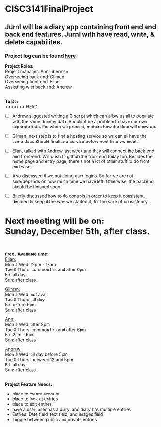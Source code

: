 # CISC3141FinalProject
## Jurnl will be a diary app containing front end and back end features. Jurnl with have read, write, & delete capabilites. 
### Project log can be found [here](https://docs.google.com/spreadsheets/d/1nErqF08F0zkLsUQIwgYAL4NGpi0mv8W7p4hD1mMQAXg/edit#gid=0)

**Project Roles:** <br>
Project manager: Ann Liberman <br>
Overseeing back end: Gilman <br>
Overseeing front end: Elian <br>
Assistting with back end: Andrew <br>
<br>

**To Do:** <br>
<<<<<<< HEAD
- [ ] Andrew suggested writing a C script which can allow us all to populate with the same dummy data. Shouldnt be a problem to have our own separate data. For when we present, matters how the data will show up.  

- [ ] Gilman, next step is to find a hosting service so we can all have the same data. Should finalize a service before next time we meet. 

- [ ] Elian, talked with Andrew last week and they will connect the back-end and front-end. Will push to github the front end today too. Besides the home page and entry page, there's not a lot of other stuff to do front end wise. 

- [ ] Also discussed if we not doing user logins. So far we are not sure/depends on how much time we have left. Otherwise, the backend should be finished soon.

- [ ] Briefly discussed how to do controls in order to keep it consistant, decided to keep it the way we started it, for the sake of consistency. 

**Next meeting will be on:**<br> 
Sunday, December 5th, after class. <br>
=======
<br>

**Free / Available time:** <br>
<ins>Elian:</ins> <br>
Mon & Wed: 12pm - 12am <br>
Tue & Thurs: common hrs and after 6pm <br> 
Fri: all day <br>
Sun: after class <br>

<ins>Gilman:</ins> <br>
Mon & Wed: not avail <br>
Tue & Thurs: all day <br>
Fri: before 6pm  <br>
Sun: after class <br>

<ins>Ann:</ins> <br>
Mon & Wed: after 2pm <br>
Tue & Thurs: common hrs and after 6pm <br>
Fri: 2pm - 6pm <br>
Sun: after class <br>

<ins>Andrew:</ins> <br>
Mon & Wed: all day before 5pm <br>
Tue & Thurs: between 12 and 5pm <br>
Fri: all day <br>
Sun: after class <br>
<br>

**Project Feature Needs:** <br>
- place to create account <br>
- place to look at entries <br>
- place to edit entires <br>
- have a user, user has a diary, and diary has multiple entries <br>
- Entries: Date field, text field, and images field <br>
- Toggle between public and private entries <br>
